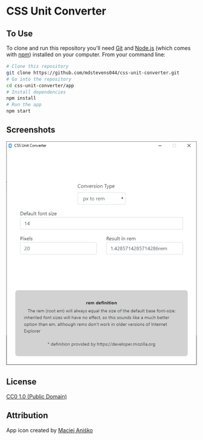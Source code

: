 # CSS Unit Converter

## To Use

To clone and run this repository you'll need [Git](https://git-scm.com) and [Node.js](https://nodejs.org/en/download/) (which comes with [npm](http://npmjs.com)) installed on your computer. From your command line:

```bash
# Clone this repository
git clone https://github.com/mdstevens044/css-unit-converter.git
# Go into the repository
cd css-unit-converter/app
# Install dependencies
npm install
# Run the app
npm start
```

## Screenshots
![Image of CSS Unit Converter](https://raw.githubusercontent.com/mdstevens044/css-unit-converter/master/application/resources/screenshot.png)

## License

[CC0 1.0 (Public Domain)](LICENSE.md)

## Attribution
App icon created by [Maciej Aniśko](http://www.myiconfinder.com/icon/css3-html-blog-social-media-network-logo/15880)